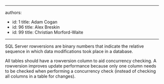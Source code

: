 

---
authors:
  - id: 1
    title: Adam Cogan
  - id: 96
    title: Alex Breskin
  - id: 99
    title: Christian Morford-Waite
---




<span class='intro'> <p class="ssw15-rteElement-P">​SQL Server rowversions&#160;are binary numbers that indicate the relative sequence in which data modifications took place in a database.​<br></p> </span>

<p class="ssw15-rteElement-P">​​All tables should have a rowversion&#160;column to aid concurrency checking. A rowversion&#160;improves update performance because only one column needs to be checked when performing a concurrency check (instead of checking all columns in a table for changes).​<br></p>


